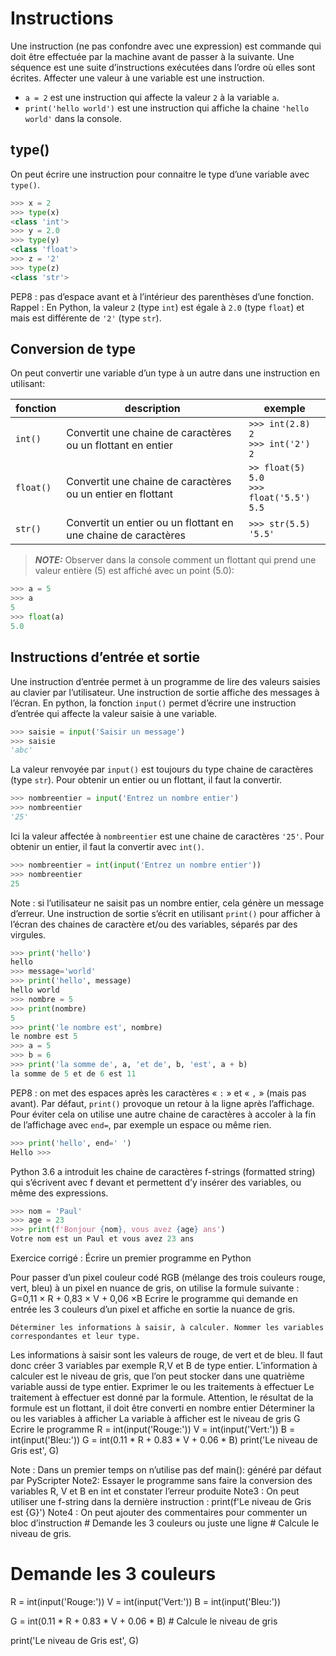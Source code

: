 # Instructions

Une instruction (ne pas confondre avec une expression) est commande qui doit être effectuée par la machine avant de passer à la suivante. Une séquence est une suite d’instructions exécutées dans l’ordre où elles sont écrites.
Affecter une valeur à une variable est une instruction.

- `a = 2`	est une instruction qui affecte la valeur `2` à la variable `a`.
- `print('hello world')`	est une instruction qui affiche la chaine  `'hello world'` dans la console.

## type()
On peut écrire une instruction pour connaitre le type d’une variable avec `type()`.

```py
>>> x = 2
>>> type(x)
<class 'int'>
>>> y = 2.0
>>> type(y)
<class 'float'>
>>> z = '2'
>>> type(z)
<class 'str'>
```
 
PEP8 : pas d’espace avant et à l’intérieur des parenthèses d’une fonction.
Rappel : En Python, la valeur `2` (type `int`) est égale à `2.0` (type `float`) et mais est différente de `'2'` (type `str`). 

## Conversion de type
On peut convertir une variable d’un type à un autre dans une instruction en utilisant:

|fonction|description|exemple|
|---|---|---|
|`int()`|Convertit une chaine de caractères ou un flottant en entier|`>>> int(2.8)`<br>`2`<br>`>>> int('2')`<br>`2`|
|`float()`|Convertit une chaine de caractères ou un entier en flottant|`>> float(5)`<br>`5.0`<br>`>>> float('5.5')`<br>`5.5`|
|`str()`|Convertit un entier ou un flottant en une chaine de caractères|`>>> str(5.5)`<br>`'5.5'`|

	
> **_NOTE:_** Observer dans la console comment un flottant qui prend une valeur entière (5) est affiché avec un point (5.0):

``` py
>>> a = 5
>>> a
5
>>> float(a)
5.0
```

## Instructions d’entrée et sortie
Une instruction d’entrée permet à un programme de lire des valeurs saisies au clavier par l’utilisateur. Une instruction de sortie affiche des messages à l’écran.
En python, la fonction `input()` permet d’écrire une instruction d’entrée qui affecte la valeur saisie à une variable. 
``` py
>>> saisie = input('Saisir un message')
>>> saisie
'abc'
```
La valeur renvoyée par `input()` est toujours du type chaine de caractères (type `str`). Pour obtenir un entier ou un flottant, il faut la convertir.
```py
>>> nombreentier = input('Entrez un nombre entier')
>>> nombreentier
'25'
```
Ici la valeur affectée à `nombreentier` est une chaine de caractères `'25'`. Pour obtenir un entier, il faut la convertir avec `int()`.
``` py
>>> nombreentier = int(input('Entrez un nombre entier'))
>>> nombreentier
25
```
Note : si l’utilisateur ne saisit pas un nombre entier, cela génère un message d’erreur.
Une instruction de sortie s’écrit en utilisant `print()` pour afficher à l’écran des chaines de caractère et/ou des variables, séparés par des virgules. 
```py
>>> print('hello')
hello
>>> message='world'
>>> print('hello', message)
hello world
>>> nombre = 5
>>> print(nombre)
5
>>> print('le nombre est', nombre)
le nombre est 5
>>> a = 5
>>> b = 6
>>> print('la somme de', a, 'et de', b, 'est', a + b)
la somme de 5 et de 6 est 11
```
PEP8 : on met des espaces après les caractères « `:` » et  « `,` » (mais pas avant).
Par défaut, `print()` provoque un retour à la ligne après l’affichage. Pour éviter cela on utilise une autre chaine de caractères à accoler à la fin de l’affichage avec `end=`, par exemple un espace ou même rien. 
```py
>>> print('hello', end=' ')
Hello >>>
```

Python 3.6 a introduit les chaine de caractères f-strings (formatted string) qui s’écrivent avec  f devant et permettent d’y insérer des variables, ou même des expressions. 
```py
>>> nom = 'Paul'
>>> age = 23
>>> print(f'Bonjour {nom}, vous avez {age} ans')
Votre nom est un Paul et vous avez 23 ans
```

Exercice corrigé : Écrire un premier programme en Python

Pour passer d’un pixel couleur codé RGB (mélange des trois couleurs rouge, vert, bleu) à un pixel en nuance de gris, on utilise la formule suivante :
G=0,11 × R + 0,83 × V + 0,06 ×B
Ecrire le programme qui demande en entrée les 3 couleurs d’un pixel et affiche en sortie la nuance de gris.

	Déterminer les informations à saisir, à calculer. Nommer les variables correspondantes et leur type.
Les informations à saisir sont les valeurs de rouge, de vert et de bleu. Il faut donc créer 3 variables par exemple R,V et B de type entier. L’information à calculer est le niveau de gris, que l’on peut stocker dans une quatrième variable aussi de type entier. 
	Exprimer le ou les traitements à effectuer
Le traitement à effectuer est donné par la formule. Attention, le résultat de la formule est un flottant, il doit être converti en nombre entier
	Déterminer la ou les variables à afficher
La variable à afficher est le niveau de gris G
	Ecrire le programme
R = int(input('Rouge:'))
V = int(input('Vert:'))
B = int(input('Bleu:'))
G = int(0.11 * R + 0.83 * V + 0.06 * B)
print('Le niveau de Gris est', G)

Note : Dans un premier temps on n’utilise pas def main(): généré par défaut par PyScripter
Note2: Essayer le programme sans faire la conversion des variables R, V et B en int et constater l’erreur produite
Note3 : On peut utiliser une f-string dans la dernière instruction : print(f'Le niveau de Gris est {G}')
Note4 : On peut ajouter des commentaires pour commenter un bloc d’instruction # Demande les 3 couleurs ou juste une ligne # Calcule le niveau de gris.
# Demande les 3 couleurs
R = int(input('Rouge:'))
V = int(input('Vert:'))
B = int(input('Bleu:'))

G = int(0.11 * R + 0.83 * V + 0.06 * B)   # Calcule le niveau de gris

print('Le niveau de Gris est', G)



























